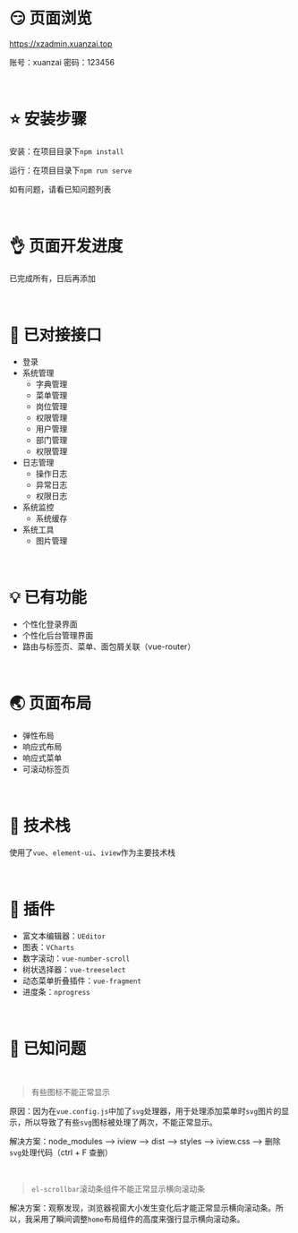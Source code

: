 # :smirk: 页面浏览 

https://xzadmin.xuanzai.top

账号：xuanzai
密码：123456

<br/>

# :star: 安装步骤

安装：在项目目录下`npm install`

运行：在项目目录下`npm run serve`

如有问题，请看已知问题列表

<br/>

# :ok_hand: 页面开发进度

已完成所有，日后再添加

<br/>

# :muscle: 已对接接口

- 登录
- 系统管理
  - 字典管理
  - 菜单管理
  - 岗位管理
  - 权限管理
  - 用户管理
  - 部门管理
  - 权限管理
- 日志管理
  - 操作日志
  - 异常日志 
  - 权限日志
- 系统监控
  - 系统缓存
- 系统工具
  - 图片管理

<br/>

# :bulb: 已有功能

+ 个性化登录界面
+ 个性化后台管理界面
+ 路由与标签页、菜单、面包屑关联（vue-router）

<br/>

# :earth_asia: 页面布局

+ 弹性布局
+ 响应式布局
+ 响应式菜单
+ 可滚动标签页

<br/>


# :sparkling_heart: 技术栈
使用了`vue`、`element-ui`、`iview`作为主要技术栈

<br/>

# :electric_plug: 插件

+ 富文本编辑器：`UEditor`
+ 图表：`VCharts`
+ 数字滚动：`vue-number-scroll`
+ 树状选择器：`vue-treeselect`
+ 动态菜单折叠插件：`vue-fragment`
+ 进度条：`nprogress`

<br/>

# :page_with_curl: 已知问题

<br/>

> 有些图标不能正常显示

原因：因为在`vue.config.js`中加了`svg`处理器，用于处理添加菜单时`svg`图片的显示，所以导致了有些`svg`图标被处理了两次，不能正常显示。

解决方案：node_modules --> iview --> dist --> styles --> iview.css --> 删除`svg`处理代码（ctrl + F 查删）

<br/>

> `el-scrollbar`滚动条组件不能正常显示横向滚动条

解决方案：观察发现，浏览器视窗大小发生变化后才能正常显示横向滚动条。所以，我采用了瞬间调整`home`布局组件的高度来强行显示横向滚动条。


